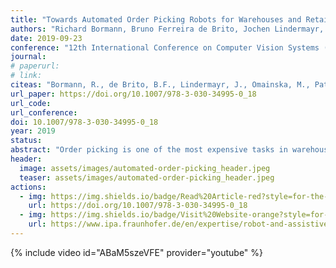 ```yaml
---
title: "Towards Automated Order Picking Robots for Warehouses and Retail"
authors: "Richard Bormann, Bruno Ferreira de Brito, Jochen Lindermayr, Marco Omainska and Mayank Patel"
date: 2019-09-23
conference: "12th International Conference on Computer Vision Systems (ICVS)"
journal:
# paperurl:
# link:
citeas: "Bormann, R., de Brito, B.F., Lindermayr, J., Omainska, M., Patel, M. (2019). “Towards Automated Order Picking Robots for Warehouses and Retail”. In: Tzovaras, D., Giakoumis, D., Vincze, M., Argyros, A. (eds) Computer Vision Systems. ICVS 2019. Lecture Notes in Computer Science, vol 11754. Springer, Cham."
url_paper: https://doi.org/10.1007/978-3-030-34995-0_18
url_code:
url_conference:
doi: 10.1007/978-3-030-34995-0_18
year: 2019
status:
abstract: "Order picking is one of the most expensive tasks in warehouses nowadays and at the same time one of the hardest to automate. Technical progress in automation technologies however allowed for first robotic products on fully automated picking in certain applications. This paper presents a mobile order picking robot for retail store or warehouse order fulfillment on typical packaged retail store items. This task is especially challenging due to the variety of items which need to be recognized and manipulated by the robot. Besides providing a comprehensive system overview the paper discusses the chosen techniques for textured object detection and manipulation in greater detail. The paper concludes with a general evaluation of the complete system and elaborates various potential avenues of further improvement."
header:
  image: assets/images/automated-order-picking_header.jpeg
  teaser: assets/images/automated-order-picking_header.jpeg
actions:
  - img: https://img.shields.io/badge/Read%20Article-red?style=for-the-badge&logo=Adobe&logoColor=white
    url: https://doi.org/10.1007/978-3-030-34995-0_18
  - img: https://img.shields.io/badge/Visit%20Website-orange?style=for-the-badge&logo=safari&logoColor=white
    url: https://www.ipa.fraunhofer.de/en/expertise/robot-and-assistive-systems/industrial-and-commercial-service-robots/robots_for_retail_logistics.html
---
```


{% include video id="ABaM5szeVFE" provider="youtube" %}
